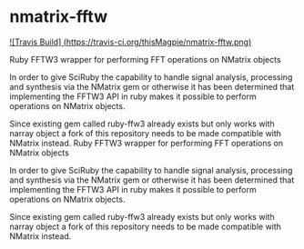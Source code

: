nmatrix-fftw
============

[![Travis Build] (https://travis-ci.org/thisMagpie/nmatrix-fftw.png)](https://travis-ci.org/ThisMagpie/nmatrix-fftw)

Ruby FFTW3 wrapper for performing FFT operations on NMatrix objects

In order to give SciRuby the capability to handle signal analysis, processing and synthesis via the NMatrix gem or otherwise it has been determined that implementing the FFTW3 API in ruby makes it possible to perform operations on NMatrix objects.

Since existing gem called ruby-ffw3 already exists but only works with narray object a fork of this repository needs to be made compatible with NMatrix instead.
Ruby FFTW3 wrapper for performing FFT operations on NMatrix objects

In order to give SciRuby the capability to handle signal analysis, processing and synthesis via the NMatrix gem or otherwise it has been determined that implementing the FFTW3 API in ruby makes it possible to perform operations on NMatrix objects.

Since existing gem called ruby-ffw3 already exists but only works with narray object a fork of this repository needs to be made compatible with NMatrix instead.
